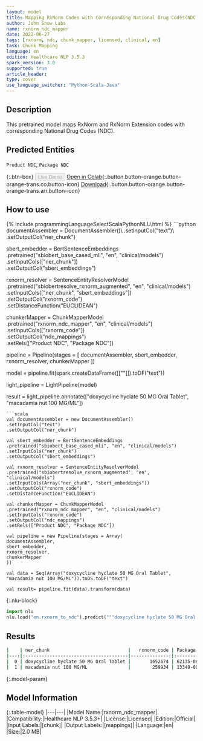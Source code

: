 ```yaml
---
layout: model
title: Mapping RxNorm Codes with Corresponding National Drug Codes(NDC)
author: John Snow Labs
name: rxnorm_ndc_mapper
date: 2022-06-27
tags: [rxnorm, ndc, chunk_mapper, licensed, clinical, en]
task: Chunk Mapping
language: en
edition: Healthcare NLP 3.5.3
spark_version: 3.0
supported: true
article_header:
type: cover
use_language_switcher: "Python-Scala-Java"
---
```


## Description

This pretrained model maps RxNorm and RxNorm Extension codes with corresponding National Drug Codes (NDC).

## Predicted Entities

`Product NDC`, `Package NDC`

{:.btn-box}
<button class="button button-orange" disabled>Live Demo</button>
[Open in Colab](https://colab.research.google.com/github/JohnSnowLabs/spark-nlp-workshop/blob/master/tutorials/Certification_Trainings/Healthcare/26.Chunk_Mapping.ipynb){:.button.button-orange.button-orange-trans.co.button-icon}
[Download](https://s3.amazonaws.com/auxdata.johnsnowlabs.com/clinical/models/rxnorm_ndc_mapper_en_3.5.3_3.0_1656314699115.zip){:.button.button-orange.button-orange-trans.arr.button-icon}

## How to use



<div class="tabs-box" markdown="1">
{% include programmingLanguageSelectScalaPythonNLU.html %}
```python
documentAssembler = DocumentAssembler()\
.setInputCol("text")\
.setOutputCol("ner_chunk")

sbert_embedder = BertSentenceEmbeddings\
.pretrained("sbiobert_base_cased_mli", "en", "clinical/models")\
.setInputCols(["ner_chunk"])\
.setOutputCol("sbert_embeddings")

rxnorm_resolver = SentenceEntityResolverModel\
.pretrained("sbiobertresolve_rxnorm_augmented", "en", "clinical/models")\
.setInputCols(["ner_chunk", "sbert_embeddings"])\
.setOutputCol("rxnorm_code")\
.setDistanceFunction("EUCLIDEAN")

chunkerMapper = ChunkMapperModel\
.pretrained("rxnorm_ndc_mapper", "en", "clinical/models")\
.setInputCols(["rxnorm_code"])\
.setOutputCol("ndc_mappings")\
.setRels(["Product NDC", "Package NDC"])


pipeline = Pipeline(stages = [
documentAssembler,
sbert_embedder,
rxnorm_resolver,
chunkerMapper
])

model = pipeline.fit(spark.createDataFrame([[""]]).toDF("text")) 

light_pipeline = LightPipeline(model)

result = light_pipeline.annotate(["doxycycline hyclate 50 MG Oral Tablet", "macadamia nut 100 MG/ML"])
```
```scala
val documentAssembler = new DocumentAssembler()
.setInputCol("text")
.setOutputCol("ner_chunk")

val sbert_embedder = BertSentenceEmbeddings
.pretrained("sbiobert_base_cased_mli", "en", "clinical/models")
.setInputCols("ner_chunk")
.setOutputCol("sbert_embeddings")

val rxnorm_resolver = SentenceEntityResolverModel
.pretrained("sbiobertresolve_rxnorm_augmented", "en", "clinical/models")
.setInputCols(Array("ner_chunk", "sbert_embeddings"))
.setOutputCol("rxnorm_code")
.setDistanceFunction("EUCLIDEAN")

val chunkerMapper = ChunkMapperModel
.pretrained("rxnorm_ndc_mapper", "en", "clinical/models")
.setInputCols("rxnorm_code")
.setOutputCol("ndc_mappings")
.setRels(["Product NDC", "Package NDC"])

val pipeline = new Pipeline(stages = Array(
documentAssembler,
sbert_embedder,
rxnorm_resolver,
chunkerMapper
))

val data = Seq(Array("doxycycline hyclate 50 MG Oral Tablet", "macadamia nut 100 MG/ML")).toDS.toDF("text")

val result= pipeline.fit(data).transform(data)
```


{:.nlu-block}
```python
import nlu
nlu.load("en.rxnorm_to_ndc").predict("""doxycycline hyclate 50 MG Oral Tablet""")
```

</div>

## Results

```bash
|    | ner_chunk                             |   rxnorm_code | Package NDC   | Product NDC   |
|---:|:--------------------------------------|--------------:|:--------------|:--------------|
|  0 | doxycycline hyclate 50 MG Oral Tablet |       1652674 | 62135-0625-60 | 46708-0499    |
|  1 | macadamia nut 100 MG/ML               |        259934 | 13349-0010-39 | 13349-0010    |
```

{:.model-param}
## Model Information

{:.table-model}
|---|---|
|Model Name:|rxnorm_ndc_mapper|
|Compatibility:|Healthcare NLP 3.5.3+|
|License:|Licensed|
|Edition:|Official|
|Input Labels:|[chunk]|
|Output Labels:|[mappings]|
|Language:|en|
|Size:|2.0 MB|

